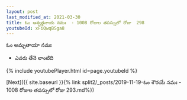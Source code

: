 ```yaml
---
layout: post
last_modified_at: 2021-03-30
title: ఓం అశ్వత్థనాయ నమః  - 1008 రోజుల తపస్సులో రోజు  298
youtubeId: xFiQwqBSga8
---
```

 
 
 ఓం అమృతాయా నమః  
 
 -  ఎవరు తేనె లాంటిది 
 
  
 
  
 
 
 
 
 
 


{% include youtubePlayer.html id=page.youtubeId %}
 
[Next]({{ site.baseurl }}{% link  split2/_posts/2019-11-19-ఓం శౌరయే నమః  - 1008 రోజుల తపస్సులో రోజు  293.md%})
 
